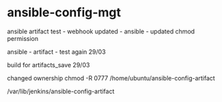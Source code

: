 # ansible-config-mgt

ansible artifact test - webhook updated - ansible - updated chmod permission

ansible - artifact - test again 29/03

build for artifacts_save 29/03

changed ownership
chmod -R 0777 /home/ubuntu/ansible-config-artifact

/var/lib/jenkins/ansible-config-artifact
